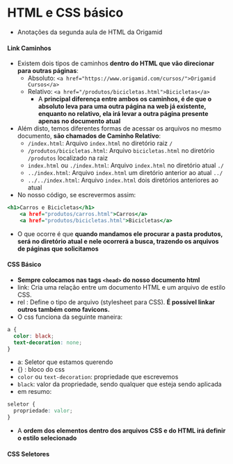 # HTML e CSS básico

- Anotações da segunda aula de HTML da Origamid

#### Link Caminhos

- Existem dois tipos de caminhos __dentro do HTML que vão direcionar para outras páginas__:
  - Absoluto: `<a href="https://www.origamid.com/cursos/">Origamid Cursos</a>`
  - Relativo: `<a href="/produtos/bicicletas.html">Bicicletas</a>`
    - A __principal diferença entre ambos os caminhos, é de que o absoluto leva para uma outra página na web já existente, enquanto no relativo, ela irá levar a outra página presente apenas no documento atual__
- Além disto, temos diferentes formas de acessar os arquivos no mesmo documento, __são chamados de Caminho Relativo__:
  - `/index.html`: Arquivo `index.html` no diretório raiz `/`
  - `/produtos/bicicletas.html`: Arquivo `bicicletas.html` no diretório `/produtos` localizado na raiz
  - `index.html` ou `./index.html`: Arquivo `index.html` no diretório atual `./`
  - `../index.html`: Arquivo `index.html` um diretório anterior ao atual `../`
  - `../../index.html`: Arquivo `index.html` dois diretórios anteriores ao atual
- No nosso código, se escrevermos assim:

```htm
<h1>Carros e Bicicletas</h1>
    <a href="produtos/carros.html">Carros</a>
    <a href="produtos/bicicletas.html">Bicicletas</a>
```

- O que ocorre é que __quando mandamos ele procurar a pasta produtos, será no diretório atual e nele ocorrerá a busca, trazendo os arquivos de páginas que solicitamos__

#### CSS Básico

- __Sempre colocamos nas tags `<head>` do nosso documento html__
- link: Cria uma relação entre um documento HTML e um arquivo de estilo CSS.
- rel : Define o tipo de arquivo (stylesheet para CSS). __É possível linkar outros também como favicons.__
- O css funciona da seguinte maneira:

```css
a {
  color: black;
  text-decoration: none;
}
```

- a: Seletor que estamos querendo
- {} : bloco do css
- `color` ou `text-decoration`: propriedade que escrevemos
- `black`: valor da propriedade, sendo qualquer que esteja sendo aplicada
- em resumo:

```css
seletor {
  propriedade: valor;
}
```

- A __ordem dos elementos dentro dos arquivos CSS e do HTML irá definir o estilo selecionado__

#### CSS Seletores